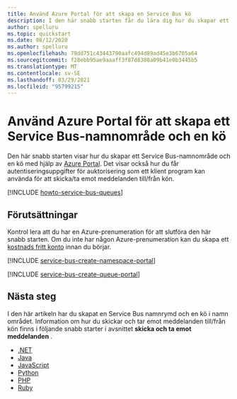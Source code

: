 ```yaml
---
title: Använd Azure Portal för att skapa en Service Bus kö
description: I den här snabb starten får du lära dig hur du skapar ett Service Bus-namnområde och en kö i namn området med hjälp av Azure Portal.
author: spelluru
ms.topic: quickstart
ms.date: 08/12/2020
ms.author: spelluru
ms.openlocfilehash: 79dd751c43443790aafc494d89ad45e3b6705a64
ms.sourcegitcommit: f28ebb95ae9aaaff3f87d8388a09b41e0b3445b5
ms.translationtype: MT
ms.contentlocale: sv-SE
ms.lasthandoff: 03/29/2021
ms.locfileid: "95799215"
---
```

# <a name="use-azure-portal-to-create-a-service-bus-namespace-and-a-queue"></a>Använd Azure Portal för att skapa ett Service Bus-namnområde och en kö
Den här snabb starten visar hur du skapar ett Service Bus-namnområde och en kö med hjälp av [Azure Portal][Azure portal]. Det visar också hur du får autentiseringsuppgifter för auktorisering som ett klient program kan använda för att skicka/ta emot meddelanden till/från kön. 

[!INCLUDE [howto-service-bus-queues](../../includes/howto-service-bus-queues.md)]

## <a name="prerequisites"></a>Förutsättningar

Kontrol lera att du har en Azure-prenumeration för att slutföra den här snabb starten. Om du inte har någon Azure-prenumeration kan du skapa ett [kostnads fritt konto][] innan du börjar.

[!INCLUDE [service-bus-create-namespace-portal](../../includes/service-bus-create-namespace-portal.md)]

[!INCLUDE [service-bus-create-queue-portal](../../includes/service-bus-create-queue-portal.md)]

## <a name="next-steps"></a>Nästa steg
I den här artikeln har du skapat en Service Bus namnrymd och en kö i namn området. Information om hur du skickar och tar emot meddelanden till/från kön finns i följande snabb starter i avsnittet **skicka och ta emot meddelanden** . 

- [.NET](service-bus-dotnet-get-started-with-queues.md)
- [Java](service-bus-java-how-to-use-queues.md)
- [JavaScript](service-bus-nodejs-how-to-use-queues.md)
- [Python](service-bus-python-how-to-use-queues.md)
- [PHP](service-bus-php-how-to-use-queues.md)
- [Ruby](service-bus-ruby-how-to-use-queues.md)

[kostnads fritt konto]: https://azure.microsoft.com/free/?ref=microsoft.com&utm_source=microsoft.com&utm_medium=docs&utm_campaign=visualstudio
[Azure portal]: https://portal.azure.com/

[service-bus-flow]: ./media/service-bus-quickstart-portal/service-bus-flow.png
